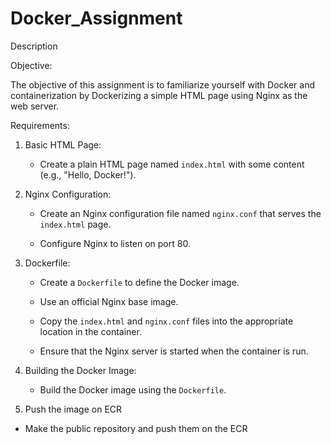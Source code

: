 # Docker_Assignment
Description

Objective:

The objective of this assignment is to familiarize yourself with Docker and containerization by Dockerizing a simple HTML page using Nginx as the web server.

Requirements:

1. Basic HTML Page:

   - Create a plain HTML page named `index.html` with some content (e.g., "Hello, Docker!").

2. Nginx Configuration:

   - Create an Nginx configuration file named `nginx.conf` that serves the `index.html` page.

   - Configure Nginx to listen on port 80.

3. Dockerfile:

   - Create a `Dockerfile` to define the Docker image.

   - Use an official Nginx base image.

   - Copy the `index.html` and `nginx.conf` files into the appropriate location in the container.

   - Ensure that the Nginx server is started when the container is run.

4. Building the Docker Image:

   - Build the Docker image using the `Dockerfile`.

5. Push the image on ECR

  - Make the public repository and push them on the ECR
